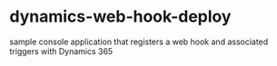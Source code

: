 # dynamics-web-hook-deploy
sample console application that registers a web hook and associated triggers with Dynamics 365
